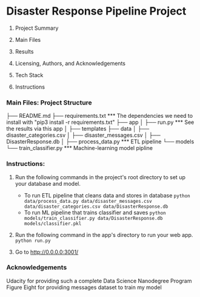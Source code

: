 # Disaster Response Pipeline Project

1. Project Summary

2. Main Files

4. Results

5. Licensing, Authors, and Acknowledgements

6. Tech Stack

7. Instructions

### Main Files: Project Structure

├── README.md
├── requirements.txt *** The dependencies we need to install with "pip3 install -r requirements.txt"
├── app
│   ├── run.py *** See the results via this app
│   ├── templates
├── data
│   ├── disaster_categories.csv
│   ├── disaster_messages.csv
│   ├── DisasterResponse.db
│   ├── process_data.py *** ETL pipeline
└── models
    └── train_classifier.py *** Machine-learning model pipline

### Instructions:
1. Run the following commands in the project's root directory to set up your database and model.

    - To run ETL pipeline that cleans data and stores in database
        `python data/process_data.py data/disaster_messages.csv data/disaster_categories.csv data/DisasterResponse.db`
    - To run ML pipeline that trains classifier and saves
        `python models/train_classifier.py data/DisasterResponse.db models/classifier.pkl`

2. Run the following command in the app's directory to run your web app.
    `python run.py`

3. Go to http://0.0.0.0:3001/

### Acknowledgements
Udacity for providing such a complete Data Science Nanodegree Program
Figure Eight for providing messages dataset to train my model
